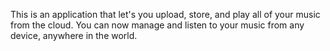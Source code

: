 This is an application that let's you upload, store, and play all of your music from the cloud. You can now manage and listen to your music from any device, anywhere in the world.
